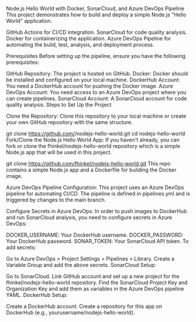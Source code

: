 Node.js Hello World with Docker, SonarCloud, and Azure DevOps Pipeline
This project demonstrates how to build and deploy a simple Node.js "Hello World" application.

GitHub Actions for CI/CD integration.
SonarCloud for code quality analysis.
Docker for containerizing the application.
Azure DevOps Pipeline for automating the build, test, analysis, and deployment process.

Prerequisites
Before setting up the pipeline, ensure you have the following prerequisites:

GitHub Repository: The project is hosted on GitHub.
Docker: Docker should be installed and configured on your local machine.
DockerHub Account: You need a DockerHub account for pushing the Docker image.
Azure DevOps Account: You need access to an Azure DevOps project where you can create pipelines.
SonarCloud Account: A SonarCloud account for code quality analysis.
Steps to Set Up the Project

Clone the Repository:
Clone this repository to your local machine or create your own GitHub repository with the same structure.

git clone https://github.com/<your-github-username>/nodejs-hello-world.git
cd nodejs-hello-world
Fork/Clone the Node.js Hello World App: If you haven't already, you can fork or clone the fhinkel/nodejs-hello-world repository which is a simple Node.js app that will be used in this project.

git clone https://github.com/fhinkel/nodejs-hello-world.git
This repo contains a simple Node.js app and a Dockerfile for building the Docker image.

Azure DevOps Pipeline Configuration: This project uses an Azure DevOps pipeline for automating CI/CD. The pipeline is defined in pipelines.yml and is triggered by changes to the main branch.

Configure Secrets in Azure DevOps: In order to push images to DockerHub and run SonarCloud analysis, you need to configure secrets in Azure DevOps:

DOCKER_USERNAME: Your DockerHub username.
DOCKER_PASSWORD: Your DockerHub password.
SONAR_TOKEN: Your SonarCloud API token.
To add secrets:

Go to Azure DevOps > Project Settings > Pipelines > Library.
Create a Variable Group and add the above secrets.
SonarCloud Setup:

Go to SonarCloud.
Link GitHub account and set up a new project for the fhinkel/nodejs-hello-world repository.
Find the SonarCloud Project Key and Organization Key and add them as variables in the Azure DevOps pipeline YAML.
DockerHub Setup:

Create a DockerHub account.
Create a repository for this app on DockerHub (e.g., yourusername/nodejs-hello-world).
